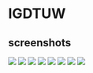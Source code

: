 # IGDTUW
## screenshots
<img src="https://github.com/rahul26021999/New-IGDTUW/blob/master/Screenshots/1.png"/>
<img src="https://github.com/rahul26021999/New-IGDTUW/blob/master/Screenshots/5.png"/>
<img src="https://github.com/rahul26021999/New-IGDTUW/blob/master/Screenshots/2.png"/>
<img src="https://github.com/rahul26021999/New-IGDTUW/blob/master/Screenshots/6.png"/>
<img src="https://github.com/rahul26021999/New-IGDTUW/blob/master/Screenshots/3.png"/>
<img src="https://github.com/rahul26021999/New-IGDTUW/blob/master/Screenshots/7.png"/>
<img src="https://github.com/rahul26021999/New-IGDTUW/blob/master/Screenshots/4.png"/>
<img src="https://github.com/rahul26021999/New-IGDTUW/blob/master/Screenshots/8.png"/>

